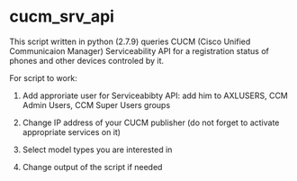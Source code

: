 # cucm_srv_api
This script written in python (2.7.9) queries CUCM (Cisco Unified Communicaion Manager) Serviceability API for a registration status of phones and other devices controled by it. 

For script to work:

1) Add approriate user for Serviceabibty API: add him to AXLUSERS, CCM Admin Users, CCM Super Users groups

2) Change IP address of your CUCM publisher (do not forget to activate appropriate services on it)

3) Select model types you are interested in 

4) Change output of the script if needed
